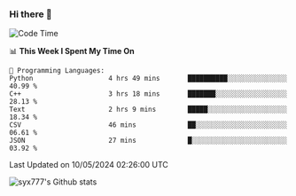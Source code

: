 ### Hi there 👋

<!--
**syx777/syx777** is a ✨ _special_ ✨ repository because its `README.md` (this file) appears on your GitHub profile.

Here are some ideas to get you started:

- 🔭 I’m currently working on ...
- 🌱 I’m currently learning ...
- 👯 I’m looking to collaborate on ...
- 🤔 I’m looking for help with ...
- 💬 Ask me about ...
- 📫 How to reach me: ...
- 😄 Pronouns: ...
- ⚡ Fun fact: ...
-->
<!--START_SECTION:waka-->
![Code Time](http://img.shields.io/badge/Code%20Time-78%20hrs%2055%20mins-blue)



📊 **This Week I Spent My Time On** 

```text
💬 Programming Languages: 
Python                   4 hrs 49 mins       ██████████░░░░░░░░░░░░░░░   40.99 % 
C++                      3 hrs 18 mins       ███████░░░░░░░░░░░░░░░░░░   28.13 % 
Text                     2 hrs 9 mins        █████░░░░░░░░░░░░░░░░░░░░   18.34 % 
CSV                      46 mins             ██░░░░░░░░░░░░░░░░░░░░░░░   06.61 % 
JSON                     27 mins             █░░░░░░░░░░░░░░░░░░░░░░░░   03.92 % 
```


 Last Updated on 10/05/2024 02:26:00 UTC
<!--END_SECTION:waka-->

![syx777's Github stats](https://github-readme-stats.vercel.app/api?username=syx777&show_icons=true)
